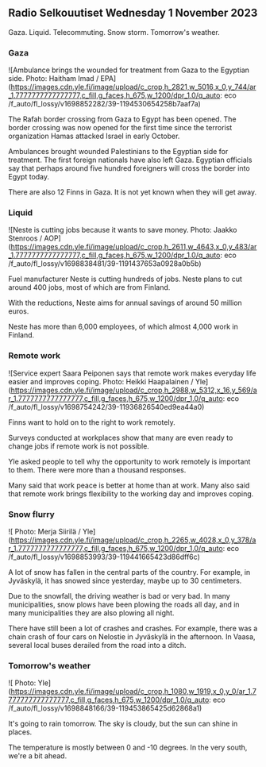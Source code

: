 ## Radio Selkouutiset Wednesday 1 November 2023

Gaza. Liquid. Telecommuting. Snow storm. Tomorrow's weather.

### Gaza

![Ambulance brings the wounded for treatment from Gaza to the Egyptian side. Photo: Haitham Imad / EPA](https://images.cdn.yle.fi/image/upload/c_crop,h_2821,w_5016,x_0,y_744/ar_1.7777777777777777,c_fill,g_faces,h_675,w_1200/dpr_1.0/q_auto: eco /f_auto/fl_lossy/v1698852282/39-1194530654258b7aaf7a)

The Rafah border crossing from Gaza to Egypt has been opened. The border crossing was now opened for the first time since the terrorist organization Hamas attacked Israel in early October.

Ambulances brought wounded Palestinians to the Egyptian side for treatment. The first foreign nationals have also left Gaza. Egyptian officials say that perhaps around five hundred foreigners will cross the border into Egypt today.

There are also 12 Finns in Gaza. It is not yet known when they will get away.

### Liquid

![Neste is cutting jobs because it wants to save money. Photo: Jaakko Stenroos / AOP](https://images.cdn.yle.fi/image/upload/c_crop,h_2611,w_4643,x_0,y_483/ar_1.7777777777777777,c_fill,g_faces,h_675,w_1200/dpr_1.0/q_auto: eco /f_auto/fl_lossy/v1698838481/39-1191437653a0928a0b5b)

Fuel manufacturer Neste is cutting hundreds of jobs. Neste plans to cut around 400 jobs, most of which are from Finland.

With the reductions, Neste aims for annual savings of around 50 million euros.

Neste has more than 6,000 employees, of which almost 4,000 work in Finland.

### Remote work

![Service expert Saara Peiponen says that remote work makes everyday life easier and improves coping. Photo: Heikki Haapalainen / Yle](https://images.cdn.yle.fi/image/upload/c_crop,h_2988,w_5312,x_16,y_569/ar_1.7777777777777777,c_fill,g_faces,h_675,w_1200/dpr_1.0/q_auto: eco /f_auto/fl_lossy/v1698754242/39-11936826540ed9ea44a0)

Finns want to hold on to the right to work remotely.

Surveys conducted at workplaces show that many are even ready to change jobs if remote work is not possible.

Yle asked people to tell why the opportunity to work remotely is important to them. There were more than a thousand responses.

Many said that work peace is better at home than at work. Many also said that remote work brings flexibility to the working day and improves coping.

### Snow flurry

![ Photo: Merja Siirilä / Yle](https://images.cdn.yle.fi/image/upload/c_crop,h_2265,w_4028,x_0,y_378/ar_1.7777777777777777,c_fill,g_faces,h_675,w_1200/dpr_1.0/q_auto: eco /f_auto/fl_lossy/v1698853993/39-119441665423d86dff6c)

A lot of snow has fallen in the central parts of the country. For example, in Jyväskylä, it has snowed since yesterday, maybe up to 30 centimeters.

Due to the snowfall, the driving weather is bad or very bad. In many municipalities, snow plows have been plowing the roads all day, and in many municipalities they are also plowing all night.

There have still been a lot of crashes and crashes. For example, there was a chain crash of four cars on Nelostie in Jyväskylä in the afternoon. In Vaasa, several local buses derailed from the road into a ditch.

### Tomorrow's weather

![ Photo: Yle](https://images.cdn.yle.fi/image/upload/c_crop,h_1080,w_1919,x_0,y_0/ar_1.7777777777777777,c_fill,g_faces,h_675,w_1200/dpr_1.0/q_auto: eco /f_auto/fl_lossy/v1698848166/39-119453865425d62868a1)

It's going to rain tomorrow. The sky is cloudy, but the sun can shine in places.

The temperature is mostly between 0 and -10 degrees. In the very south, we're a bit ahead.
